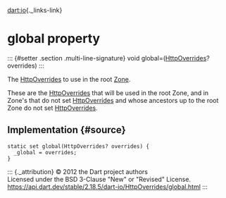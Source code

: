 [dart:io](../../dart-io/dart-io-library){._links-link}

global property
===============

::: {#setter .section .multi-line-signature}
void global=([HttpOverrides](../httpoverrides-class)? overrides)
:::

The [HttpOverrides](../httpoverrides-class) to use in the root
[Zone](../../dart-async/zone-class).

These are the [HttpOverrides](../httpoverrides-class) that will be used
in the root Zone, and in Zone\'s that do not set
[HttpOverrides](../httpoverrides-class) and whose ancestors up to the
root Zone do not set [HttpOverrides](../httpoverrides-class).

Implementation {#source}
--------------

``` {.language-dart data-language="dart"}
static set global(HttpOverrides? overrides) {
  _global = overrides;
}
```

::: {._attribution}
© 2012 the Dart project authors\
Licensed under the BSD 3-Clause \"New\" or \"Revised\" License.\
<https://api.dart.dev/stable/2.18.5/dart-io/HttpOverrides/global.html>
:::

